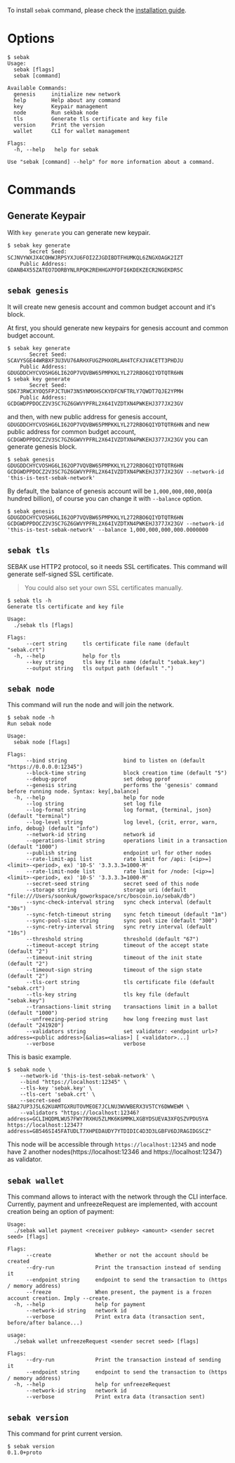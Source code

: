 To install `sebak` command, please check the [installation guide](installation.md).

# Options
```
$ sebak
Usage:
  sebak [flags]
  sebak [command]

Available Commands:
  genesis     initialize new network
  help        Help about any command
  key         Keypair management
  node        Run sekbak node
  tls         Generate tls certificate and key file
  version     Print the version
  wallet      CLI for wallet management

Flags:
  -h, --help   help for sebak

Use "sebak [command] --help" for more information about a command.
```

# Commands
## Generate Keypair

With `key generate` you can generate new keypair.

```
$ sebak key generate
       Secret Seed: SCJNVYWXJX4COHWJRPSYXJU6FOI2ZJGDIBDTFHUMKQL6ZNGXOAGK2IZT
    Public Address: GDANB4X55ZATEO7DORBYNLRPQK2REHHGXPFDFI6KDEKZECR2NGEKDR5C
```

## `sebak genesis`

It will create new genesis account and common budget account and it's block.

At first, you should generate new keypairs for genesis account and common budget account.
```
$ sebak key generate
       Secret Seed: SCAVYSGE44WRBXF3U3VU76ARHXFUGZPHXORLAH4TCFXJVACETT3PHDJU
    Public Address: GDUGDDCHYCVOSHG6LI62OP7VQVBW65PMPKKLYL272RBO6QIYDTQTR6HN
$ sebak key generate
       Secret Seed: SD673RWCXYOQ5FPJCTUH73N5YNMXHSCKYDFCNFTRLY7QWDT7QJE2YPMH
    Public Address: GCDGWDPPDOCZ2V3SC7GZ6GWVYPFRL2X64IVZDTXN4PWKEHJ377JX23GV
```
and then, with new public address for genesis account, `GDUGDDCHYCVOSHG6LI62OP7VQVBW65PMPKKLYL272RBO6QIYDTQTR6HN` and new public address for common budget account, `GCDGWDPPDOCZ2V3SC7GZ6GWVYPFRL2X64IVZDTXN4PWKEHJ377JX23GV` you can generate genesis block.
```
$ sebak genesis GDUGDDCHYCVOSHG6LI62OP7VQVBW65PMPKKLYL272RBO6QIYDTQTR6HN GCDGWDPPDOCZ2V3SC7GZ6GWVYPFRL2X64IVZDTXN4PWKEHJ377JX23GV --network-id 'this-is-test-sebak-network'
```
By default, the balance of genesis account will be `1,000,000,000,000`(a hundred billion), of course you can change it with `--balance` option.

```
$ sebak genesis GDUGDDCHYCVOSHG6LI62OP7VQVBW65PMPKKLYL272RBO6QIYDTQTR6HN GCDGWDPPDOCZ2V3SC7GZ6GWVYPFRL2X64IVZDTXN4PWKEHJ377JX23GV --network-id 'this-is-test-sebak-network' --balance 1,000,000,000,000.0000000
```

## `sebak tls`
SEBAK use HTTP2 protocol, so it needs SSL certificates. This command will generate self-signed SSL certificate.

> You could also set your own SSL certificates manually.

```
$ sebak tls -h
Generate tls certificate and key file

Usage:
  ./sebak tls [flags]

Flags:
      --cert string     tls certificate file name (default "sebak.crt")
  -h, --help            help for tls
      --key string      tls key file name (default "sebak.key")
      --output string   tls output path (default ".")
```

## `sebak node`

This command will run the node and will join the network.

```
$ sebak node -h
Run sebak node

Usage:
  sebak node [flags]

Flags:
      --bind string                  bind to listen on (default "https://0.0.0.0:12345")
      --block-time string            block creation time (default "5")
      --debug-pprof                  set debug pprof
      --genesis string               performs the 'genesis' command before running node. Syntax: key[,balance]
  -h, --help                         help for node
      --log string                   set log file
      --log-format string            log format, {terminal, json} (default "terminal")
      --log-level string             log level, {crit, error, warn, info, debug} (default "info")
      --network-id string            network id
      --operations-limit string      operations limit in a transaction (default "1000")
      --publish string               endpoint url for other nodes
      --rate-limit-api list          rate limit for /api: [<ip>=]<limit>-<period>, ex) '10-S' '3.3.3.3=1000-M'
      --rate-limit-node list         rate limit for /node: [<ip>=]<limit>-<period>, ex) '10-S' '3.3.3.3=1000-M'
      --secret-seed string           secret seed of this node
      --storage string               storage uri (default "file:///Users/soonkuk/goworkspace/src/boscoin.io/sebak/db")
      --sync-check-interval string   sync check interval (default "30s")
      --sync-fetch-timeout string    sync fetch timeout (default "1m")
      --sync-pool-size string        sync pool size (default "300")
      --sync-retry-interval string   sync retry interval (default "10s")
      --threshold string             threshold (default "67")
      --timeout-accept string        timeout of the accept state (default "2")
      --timeout-init string          timeout of the init state (default "2")
      --timeout-sign string          timeout of the sign state (default "2")
      --tls-cert string              tls certificate file (default "sebak.crt")
      --tls-key string               tls key file (default "sebak.key")
      --transactions-limit string    transactions limit in a ballot (default "1000")
      --unfreezing-period string     how long freezing must last (default "241920")
      --validators string            set validator: <endpoint url>?address=<public address>[&alias=<alias>] [ <validator>...]
      --verbose                      verbose
```

This is basic example.
```
$ sebak node \
    --network-id 'this-is-test-sebak-network' \
    --bind "https://localhost:12345" \
    --tls-key 'sebak.key' \
    --tls-cert 'sebak.crt' \
    --secret-seed SBA27UP3J5L62KUAMTGXRUTOVMEOE7JCLNU3WVWBERX3V5TCY6DWWEWM \
    --validators "https://localhost:12346?address=GCLIHQDMLWU57FWY7RXHU5ZLMK6K6MMKLXGBYDSUEVA3XFQSZVPDU5YA https://localhost:12347?address=GB546SI45FATUDLT7XHPEDAUDY7YTDIDIC4D3D3LGBFV6DJRAGIDGSCZ"
```

This node will be accessible through `https://localhost:12345` and node have 2 another nodes(https://localhost:12346 and https://localhost:12347) as validator.

## `sebak wallet`

This command allows to interact with the network through the CLI interface.
Currently, payment and unfreezeRequest are implemented, with account creation being an option of payment:
```
Usage:
  ./sebak wallet payment <receiver pubkey> <amount> <sender secret seed> [flags]

Flags:
      --create              Whether or not the account should be created
      --dry-run             Print the transaction instead of sending it
      --endpoint string     endpoint to send the transaction to (https / memory address)
      --freeze              When present, the payment is a frozen account creation. Imply --create.
  -h, --help                help for payment
      --network-id string   network id
      --verbose             Print extra data (transaction sent, before/after balance...)

usage:
  ./sebak wallet unfreezeRequest <sender secret seed> [flags]

Flags:
      --dry-run             Print the transaction instead of sending it
      --endpoint string     endpoint to send the transaction to (https / memory address)
  -h, --help                help for unfreezeRequest
      --network-id string   network id
      --verbose             Print extra data (transaction sent)
```

## `sebak version`

This command for print current version.
```
$ sebak version
0.1.0+proto
```
